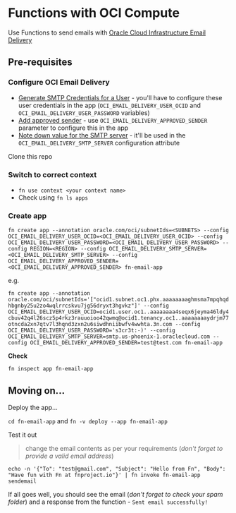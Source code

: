 # Functions with OCI Compute

Use Functions to send emails with [Oracle Cloud Infrastructure Email Delivery](https://docs.cloud.oracle.com/iaas/Content/Email/Concepts/overview.htm)

## Pre-requisites

### Configure OCI Email Delivery

- [Generate SMTP Credentials for a User](https://docs.cloud.oracle.com/iaas/Content/Email/Tasks/generatesmtpcredentials.htm) - you'll have to configure these user credentials in the app (`OCI_EMAIL_DELIVERY_USER_OCID` and `OCI_EMAIL_DELIVERY_USER_PASSWORD` variables)
- [Add approved sender](https://docs.cloud.oracle.com/iaas/Content/Email/Tasks/managingapprovedsenders.htm) - use `OCI_EMAIL_DELIVERY_APPROVED_SENDER` parameter to configure this in the app
- [Note down value for the SMTP server](https://docs.cloud.oracle.com/iaas/Content/Email/Tasks/configuresmtpconnection.htm) - it'll be used in the `OCI_EMAIL_DELIVERY_SMTP_SERVER` configuration attribute

Clone this repo

### Switch to correct context

- `fn use context <your context name>`
- Check using `fn ls apps`

### Create app

`fn create app --annotation oracle.com/oci/subnetIds=<SUBNETS> --config OCI_EMAIL_DELIVERY_USER_OCID=<OCI_EMAIL_DELIVERY_USER_OCID> --config OCI_EMAIL_DELIVERY_USER_PASSWORD=<OCI_EMAIL_DELIVERY_USER_PASSWORD> --config REGION=<REGION> --config OCI_EMAIL_DELIVERY_SMTP_SERVER=<OCI_EMAIL_DELIVERY_SMTP_SERVER> --config OCI_EMAIL_DELIVERY_APPROVED_SENDER=<OCI_EMAIL_DELIVERY_APPROVED_SENDER> fn-email-app`

e.g.

`fn create app --annotation oracle.com/oci/subnetIds='["ocid1.subnet.oc1.phx.aaaaaaaaghmsma7mpqhqdhbgnby25u2zo4wqlrrcskvu7jg56dryxt3hgvkz"]' --config OCI_EMAIL_DELIVERY_USER_OCID=ocid1.user.oc1..aaaaaaaa4seqx6jeyma46ldy4cbuv42q4l26scz5p4rkz3rauuoioo42qwmq@ocid1.tenancy.oc1..aaaaaaaaydrjm77otncda2xn7qtv7l3hqnd3zxn2u6siwdhniibwfv4wwhta.3n.com --config OCI_EMAIL_DELIVERY_USER_PASSWORD='s3cr3t:-)' --config OCI_EMAIL_DELIVERY_SMTP_SERVER=smtp.us-phoenix-1.oraclecloud.com --config OCI_EMAIL_DELIVERY_APPROVED_SENDER=test@test.com fn-email-app`

**Check**

`fn inspect app fn-email-app`

## Moving on...

Deploy the app...

`cd fn-email-app` and `fn -v deploy --app fn-email-app`

Test it out

> change the email contents as per your requirements (*don't forget to provide a valid email address*)

`echo -n '{"To": "test@gmail.com", "Subject": "Hello from Fn", "Body": "Have fun with Fn at fnproject.io"}' | fn invoke fn-email-app sendemail`

If all goes well, you should see the email (*don't forget to check your spam folder*) and a response from the function - `Sent email successfully!`
